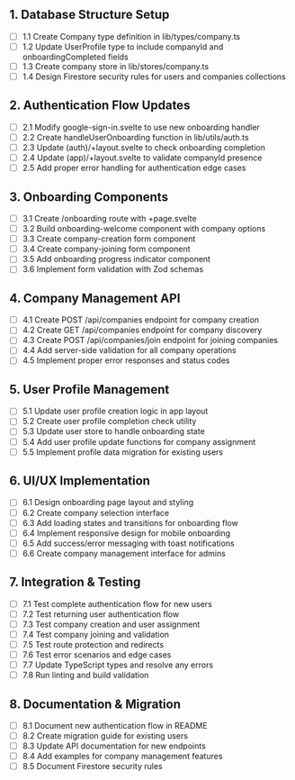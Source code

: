## 1. Database Structure Setup

- [ ] 1.1 Create Company type definition in lib/types/company.ts
- [ ] 1.2 Update UserProfile type to include companyId and onboardingCompleted fields
- [ ] 1.3 Create company store in lib/stores/company.ts
- [ ] 1.4 Design Firestore security rules for users and companies collections

## 2. Authentication Flow Updates

- [ ] 2.1 Modify google-sign-in.svelte to use new onboarding handler
- [ ] 2.2 Create handleUserOnboarding function in lib/utils/auth.ts
- [ ] 2.3 Update (auth)/+layout.svelte to check onboarding completion
- [ ] 2.4 Update (app)/+layout.svelte to validate companyId presence
- [ ] 2.5 Add proper error handling for authentication edge cases

## 3. Onboarding Components

- [ ] 3.1 Create /onboarding route with +page.svelte
- [ ] 3.2 Build onboarding-welcome component with company options
- [ ] 3.3 Create company-creation form component
- [ ] 3.4 Create company-joining form component
- [ ] 3.5 Add onboarding progress indicator component
- [ ] 3.6 Implement form validation with Zod schemas

## 4. Company Management API

- [ ] 4.1 Create POST /api/companies endpoint for company creation
- [ ] 4.2 Create GET /api/companies endpoint for company discovery
- [ ] 4.3 Create POST /api/companies/join endpoint for joining companies
- [ ] 4.4 Add server-side validation for all company operations
- [ ] 4.5 Implement proper error responses and status codes

## 5. User Profile Management

- [ ] 5.1 Update user profile creation logic in app layout
- [ ] 5.2 Create user profile completion check utility
- [ ] 5.3 Update user store to handle onboarding state
- [ ] 5.4 Add user profile update functions for company assignment
- [ ] 5.5 Implement profile data migration for existing users

## 6. UI/UX Implementation

- [ ] 6.1 Design onboarding page layout and styling
- [ ] 6.2 Create company selection interface
- [ ] 6.3 Add loading states and transitions for onboarding flow
- [ ] 6.4 Implement responsive design for mobile onboarding
- [ ] 6.5 Add success/error messaging with toast notifications
- [ ] 6.6 Create company management interface for admins

## 7. Integration & Testing

- [ ] 7.1 Test complete authentication flow for new users
- [ ] 7.2 Test returning user authentication flow
- [ ] 7.3 Test company creation and user assignment
- [ ] 7.4 Test company joining and validation
- [ ] 7.5 Test route protection and redirects
- [ ] 7.6 Test error scenarios and edge cases
- [ ] 7.7 Update TypeScript types and resolve any errors
- [ ] 7.8 Run linting and build validation

## 8. Documentation & Migration

- [ ] 8.1 Document new authentication flow in README
- [ ] 8.2 Create migration guide for existing users
- [ ] 8.3 Update API documentation for new endpoints
- [ ] 8.4 Add examples for company management features
- [ ] 8.5 Document Firestore security rules
